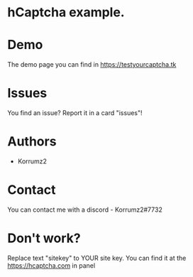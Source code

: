 # hCaptcha example.

# Demo 

The demo page you can find in https://testyourcaptcha.tk

# Issues 

You find an issue? Report it in a card "issues"!

# Authors

- Korrumz2

# Contact

You can contact me with a discord - Korrumz2#7732
# Don't work? 

Replace text "sitekey" to YOUR site key. You can find it at the https://hcaptcha.com in panel
